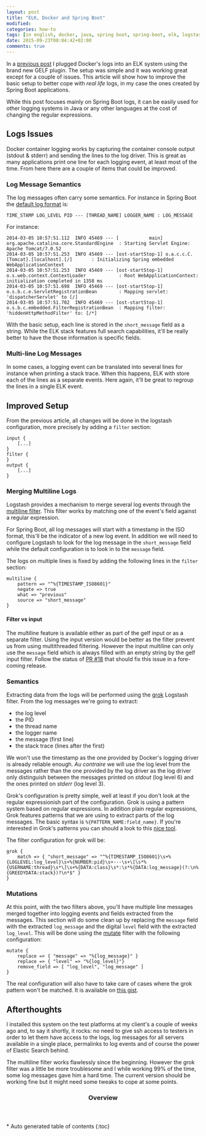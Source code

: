 ```yaml
---
layout: post
title: "ELK, Docker and Spring Boot"
modified:
categories: how-to
tags: [in english, docker, java, spring boot, spring-boot, elk, logstash, kibana, elasticsearch]
date: 2015-09-23T08:04:42+02:00
comments: true
---
```


In a [previous post](/how-to/2015/09/14/elk-and-docker-1-8/) I plugged Docker's logs into an ELK system using the brand new GELF plugin. The setup was simple and it was working great except for a couple of issues. This article will show how to improve the basic setup to better cope with *real life* logs, in my case the ones created by Spring Boot applications.

While this post focuses mainly on Spring Boot logs, it can be easily used for other logging systems in Java or any other languages at the cost of changing the regular expressions.

## Logs Issues

Docker container logging works by capturing the container console output (stdout & stderr) and sending the lines to the log driver. This is great as many applications print one line for each logging event, at least most of the time. From here there are a couple of items that could be improved.

### Log Message Semantics

The log messages often carry some semantics. For instance in Spring Boot the [default log format](http://docs.spring.io/spring-boot/docs/current/reference/htmlsingle/#boot-features-logging-format) is:

    TIME_STAMP LOG_LEVEL PID --- [THREAD_NAME] LOGGER_NAME : LOG_MESSAGE

For instance:

```
2014-03-05 10:57:51.112  INFO 45469 --- [           main] org.apache.catalina.core.StandardEngine  : Starting Servlet Engine: Apache Tomcat/7.0.52
2014-03-05 10:57:51.253  INFO 45469 --- [ost-startStop-1] o.a.c.c.C.[Tomcat].[localhost].[/]       : Initializing Spring embedded WebApplicationContext
2014-03-05 10:57:51.253  INFO 45469 --- [ost-startStop-1] o.s.web.context.ContextLoader            : Root WebApplicationContext: initialization completed in 1358 ms
2014-03-05 10:57:51.698  INFO 45469 --- [ost-startStop-1] o.s.b.c.e.ServletRegistrationBean        : Mapping servlet: 'dispatcherServlet' to [/]
2014-03-05 10:57:51.702  INFO 45469 --- [ost-startStop-1] o.s.b.c.embedded.FilterRegistrationBean  : Mapping filter: 'hiddenHttpMethodFilter' to: [/*]
```

With the basic setup, each line is stored in the `short_message` field as a string. While the ELK stack features full search capabilities, it'll be really better to have the those information is specific fields.

### Multi-line Log Messages

In some cases, a logging event can be translated into several lines for instance when printing a stack trace. When this happens, ELK with store each of the lines as a separate events. Here again, it'll be great to regroup the lines in a single ELK event.

## Improved Setup

From the previous article, all changes will be done in the logstash configuration, more precisely by adding a `filter` section:

```
input {
    [...]
}
filter {
}
output {
    [...]
}
```

### Merging Multiline Logs

Logstash provides a mechanism to merge several log events through the [multiline filter](https://www.elastic.co/guide/en/logstash/current/plugins-filters-multiline.html). This filter works by matching one of the event's field against a regular expression.

For Spring Boot, all log messages will start with a timestamp in the ISO format, this'll be the indicator of a new log event. In addition we will need to configure Logstash to look for the log message in the `short_message` field while the default configuration is to look in to the `message` field.

The logs on multiple lines is fixed by adding the following lines in the `filter` section:

```
multiline {
    pattern => "^%{TIMESTAMP_ISO8601}"
    negate => true
    what => "previous"
    source => "short_message"
}
```

#### Filter vs input

The multiline feature is available either as part of the gelf input or as a separate filter. Using the input version would be better as the filter prevent us from using multithreaded filtering. However the input multiline can only use the `message` field which is always filled with an empty string by the gelf input filter. Follow the status of [PR #18](https://github.com/logstash-plugins/logstash-input-gelf/pull/18) that should fix this issue in a fore-coming release.

### Semantics

Extracting data from the logs will be performed using the [grok](https://www.elastic.co/guide/en/logstash/current/plugins-filters-grok.html) Logstash filter. From the log messages we're going to extract:

- the log level
- the PID
- the thread name
- the logger name
- the message (first line)
- the stack trace (lines after the first)

We won't use the timestamp as the one provided by Docker's logging driver is already reliable enough. *Au contraire* we will use the log level from the messages rather than the one provided by the log driver as the log driver only distinguish between the messages printed on *stdout* (log level 6) and the ones printed on *stderr* (log level 3).

Grok's configuration is pretty simple, well at least if you don't look at the regular expressionish part of the configuration. Grok is using a pattern system based on regular expressions. In addition plain regular expressions, Grok features patterns that we are using to extract parts of the log messages. The basic syntax is `%{PATTERN_NAME:field_name}`. If you're interested in Grok's patterns you can should a look to this [nice tool](http://grokconstructor.appspot.com/).

The filter configuration for grok will be:

```
grok {
    match => { "short_message" => "^%{TIMESTAMP_ISO8601}\s+%{LOGLEVEL:log_level}\s+%{NUMBER:pid}\s+---\s+\[\s*%{USERNAME:thread}\s*\]\s+%{DATA:class}\s*:\s*%{DATA:log_message}(?:\n%{GREEDYDATA:stack})?\n*$" }
}
```

### Mutations

At this point, with the two filters above, you'll have multiple line messages merged together into logging events and fields extracted from the messages. This section will do some clean up by replacing the `message` field with the extracted `log_message` and the digital `level` field with the extracted `log_level`. This will be done using the [mutate](https://www.elastic.co/guide/en/logstash/current/plugins-filters-mutate.html) filter with the following configuration:

```
mutate {
    replace => { "message" => "%{log_message}" }
    replace => { "level" => "%{log_level}"}
    remove_field => [ "log_level", "log_message" ]
}
```

The real configuration will also have to take care of cases where the grok pattern won't be matched. It is available on [this gist](https://gist.github.com/ggtools/fe1f1c228ecb58693ed5).

## Afterthoughts

I installed this system on the test platforms at my client's a couple of weeks ago and, to say it shortly, it rocks: no need to give ssh access to testers in order to let them have access to the logs, log messages for all servers available in a single place, permalinks to log events and of course the power of Elastic Search behind.

The multiline filter works flawlessly since the beginning. However the grok filter was a little be more troublesome and I while working 99% of the time, some log messages gave him a hard time. The current version should be working fine but it might need some tweaks to cope at some points.

<section id="table-of-contents" class="toc">
<header>
<h3>Overview</h3>
</header>
<div id="drawer" markdown="1">
*  Auto generated table of contents
{:toc}
</div>
</section><!-- /#table-of-contents -->
